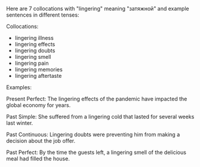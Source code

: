 Here are 7 collocations with "lingering" meaning "затяжной" and example sentences in different tenses:

Collocations:
- lingering illness
- lingering effects
- lingering doubts
- lingering smell
- lingering pain
- lingering memories
- lingering aftertaste

Examples:

Present Perfect: The lingering effects of the pandemic have impacted the global economy for years.

Past Simple: She suffered from a lingering cold that lasted for several weeks last winter.

Past Continuous: Lingering doubts were preventing him from making a decision about the job offer.

Past Perfect: By the time the guests left, a lingering smell of the delicious meal had filled the house.